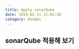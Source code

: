 ```yaml
---
title: Apply sonarQube
date: 2019-02-11 21:02:50
category: DevOps
---
```


## sonarQube 적용해 보기






